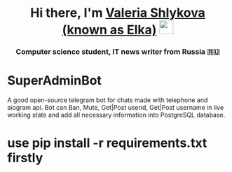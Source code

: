 <h1 align="center">Hi there, I'm <a href="https://github.com/tima03/" target="_blank">Valeria Shlykova (known as Elka)</a> 
<img src="https://github.com/blackcater/blackcater/raw/main/images/Hi.gif" height="32"/></h1>
<h3 align="center">Computer science student, IT news writer from Russia 🇷🇺</h3>

# SuperAdminBot

A good open-source telegram bot for chats made with telephone and aiogram api.
Bot can Ban, Mute, Get|Post userid, Get|Post username in live working state and add all necessary information into PostgreSQL database.

# use pip install -r requirements.txt firstly
